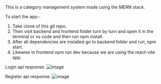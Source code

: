 This is a category management system made using the MERN stack.

To start the app:-
1. Take clone of this git repo.
2. Then visit backend and frontend folder turn by turn and open it in the terminal or vs code and then run npm install.
3. After all dependencies are installed go to backend folder and run, npm start.
4. Likewise in frontend npm run dev because we are using the react-vite app.

Login api response.
![image](https://github.com/user-attachments/assets/d8331dee-7b26-4ed0-a131-57c92539d381)

Register api response.
![image](https://github.com/user-attachments/assets/a84b79a0-b8d3-4212-937b-6fa1799d457b)


